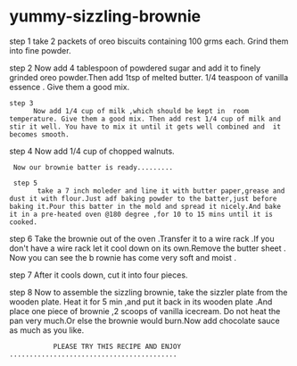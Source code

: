 # yummy-sizzling-brownie

step 1 
      take 2 packets of oreo biscuits containing 100 grms each. Grind them into fine powder.

step 2
    Now add 4 tablespoon of powdered sugar and add it to  finely grinded oreo powder.Then add  1tsp of melted butter. 1/4 teaspoon of vanilla essence . Give them a good mix.

    step 3
          Now add 1/4 cup of milk ,which should be kept in  room temperature. Give them a good mix. Then add rest 1/4 cup of milk and stir it well. You have to mix it until it gets well combined and  it becomes smooth.

step 4 
     Now add 1/4 cup of chopped walnuts. 

     Now our brownie batter is ready.........

     step 5
           take a 7 inch moleder and line it with butter paper,grease and dust it with flour.Just adf baking powder to the batter,just before baking it.Pour this batter in the mold and spread it nicely.And bake it in a pre-heated oven @180 degree ,for 10 to 15 mins until it is cooked.

  step 6 
        Take the brownie out of the oven .Transfer it to a wire rack .If  you don't have a wire rack let it cool down on its own.Remove the butter sheet . Now you can see the  b rownie has come very soft and moist .

step 7 
      After it cools down, cut it into four pieces.
      

step 8 
     Now to assemble the sizzling brownie, take the sizzler plate from the wooden plate. Heat it for 5 min ,and put it back in its wooden plate .And place one piece of brownie ,2 scoops of vanilla icecream. Do not heat the pan very much.Or else the brownie would burn.Now add  chocolate sauce as much as you like. 


               PLEASE TRY THIS RECIPE AND ENJOY ..........................................

